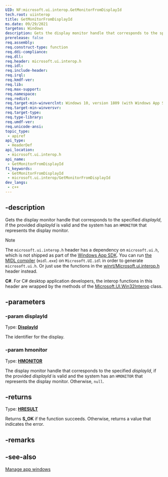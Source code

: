 ```yaml
---
UID: NF:microsoft.ui.interop.GetMonitorFromDisplayId
tech.root: uiinterop
title: GetMonitorFromDisplayId
ms.date: 09/29/2021
targetos: Windows
description: Gets the display monitor handle that corresponds to the specified *displayId*, if the provided *displayId* is valid and the system has an `HMONITOR` that represents the display monitor.
prerelease: false
req.assembly: 
req.construct-type: function
req.ddi-compliance: 
req.dll: 
req.header: microsoft.ui.interop.h
req.idl: 
req.include-header: 
req.irql: 
req.kmdf-ver: 
req.lib: 
req.max-support: 
req.namespace: 
req.redist: 
req.target-min-winverclnt: Windows 10, version 1809 (with Windows App SDK 1.0 Preview 1 or later)
req.target-min-winversvr: 
req.target-type: 
req.type-library: 
req.umdf-ver: 
req.unicode-ansi: 
topic_type:
 - apiref
api_type:
 - HeaderDef
api_location:
 - microsoft.ui.interop.h
api_name:
 - GetMonitorFromDisplayId
f1_keywords:
 - GetMonitorFromDisplayId
 - microsoft.ui.interop/GetMonitorFromDisplayId
dev_langs:
 - c++
---
```


## -description

Gets the display monitor handle that corresponds to the specified *displayId*, if the provided *displayId* is valid and the system has an `HMONITOR` that represents the display monitor.

> [!NOTE]
> The `microsoft.ui.interop.h` header has a dependency on `microsoft.ui.h`, which is not shipped as part of the [Windows App SDK](/windows/apps/windows-app-sdk/). You can run [the MIDL compiler](/windows/win32/midl/using-the-midl-compiler-2) (`midl.exe`) on `Microsoft.UI.idl` in order to generate `microsoft.ui.h`. Or just use the functions in the [winrt/Microsoft.ui.interop.h](../winrt-microsoft.ui.interop/index.md) header instead.

**C#**. For C# desktop application developers, the interop functions in this header are wrapped by the methods of the [Microsoft.UI.Win32Interop](/windows/apps/winui/winui3/cs-interop-apis/microsoft.ui/microsoft.ui.win32interop) class.

## -parameters

### -param displayId

Type: **[DisplayId](/windows/windows-app-sdk/api/winrt/microsoft.ui.displayid)**

The identifier for the display.

### -param hmonitor

Type: **[HMONITOR](/windows/win32/winprog/windows-data-types)**

The display monitor handle that corresponds to the specified *displayId*, if the provided *displayId* is valid and the system has an `HMONITOR` that represents the display monitor. Otherwise, `null`.

## -returns

Type: **[HRESULT](/windows/win32/winprog/windows-data-types)**

Returns **S_OK** if the function succeeds. Otherwise, returns a value that indicates the error.

## -remarks

## -see-also

[Manage app windows](/windows/apps/windows-app-sdk/windowing/windowing-overview)